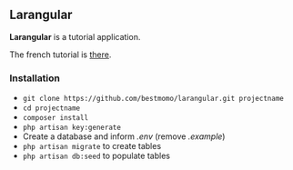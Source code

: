 ## Larangular ##

**Larangular** is a tutorial application.

The french tutorial is [there](http://laravel.sillo.org/laravel-et-angularjs-presentation/).

### Installation ###

* `git clone https://github.com/bestmomo/larangular.git projectname`
* `cd projectname`
* `composer install`
* `php artisan key:generate`
* Create a database and inform *.env* (remove *.example*)
* `php artisan migrate` to create tables
* `php artisan db:seed` to populate tables




